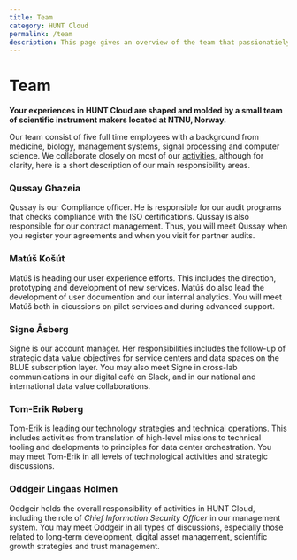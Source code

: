 ```yaml
---
title: Team
category: HUNT Cloud
permalink: /team
description: This page gives an overview of the team that passionatiely develop HUNT Cloud.
---
```


# Team


**Your experiences in HUNT Cloud are shaped and molded by a small team of scientific instrument makers located at NTNU, Norway.**

<!-- ![HUNT Cloud](./images/hunt-cloud-team.png) -->

Our team consist of five full time employees with a background from medicine, biology, management systems, signal processing and computer science. We collaborate closely on most of our [activities](/about/activities), although for clarity, here is a short description of our main responsibility areas.

### Qussay Ghazeia

Qussay is our Compliance officer. He is responsible for our audit programs that checks compliance with the ISO certifications. Qussay is also responsible for our contract management. Thus, you will meet Qussay when you register your agreements and when you visit for partner audits. 

### Matúš Košút

Matúš is heading our user experience efforts. This includes the direction, prototyping and development of new services. Matúš do also lead the development of user documention and our internal analytics. You will meet Matúš both in dicussions on pilot services and during advanced support. 
 
### Signe Åsberg

Signe is our account manager. Her responsibilities includes the follow-up of strategic data value objectives for service centers and data spaces on the BLUE subscription layer. You may also meet Signe in cross-lab communications in our digital café on Slack, and in our national and international data value collaborations. 


### Tom-Erik Røberg

Tom-Erik is leading our technology strategies and technical operations. This includes activities from translation of high-level missions to technical tooling and deelopments to principles for data center orchestration. You may meet Tom-Erik in all levels of technological activities and strategic discussions. 

### Oddgeir Lingaas Holmen

Oddgeir holds the overall responsibility of activities in HUNT Cloud, including the role of *Chief Information Security Officer* in our management system. You may meet Oddgeir in all types of discussions, especially those related to long-term development, digital asset management, scientific growth strategies and trust management.
